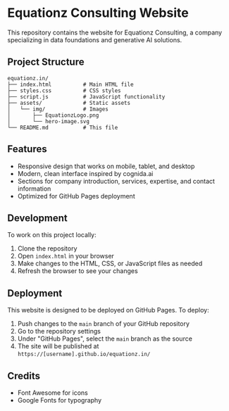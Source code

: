 # Equationz Consulting Website

This repository contains the website for Equationz Consulting, a company specializing in data foundations and generative AI solutions.

## Project Structure

```
equationz.in/
├── index.html          # Main HTML file
├── styles.css          # CSS styles
├── script.js           # JavaScript functionality
├── assets/             # Static assets
│   └── img/            # Images
│       ├── EquationzLogo.png
│       └── hero-image.svg
└── README.md           # This file
```

## Features

- Responsive design that works on mobile, tablet, and desktop
- Modern, clean interface inspired by cognida.ai
- Sections for company introduction, services, expertise, and contact information
- Optimized for GitHub Pages deployment

## Development

To work on this project locally:

1. Clone the repository
2. Open `index.html` in your browser
3. Make changes to the HTML, CSS, or JavaScript files as needed
4. Refresh the browser to see your changes

## Deployment

This website is designed to be deployed on GitHub Pages. To deploy:

1. Push changes to the `main` branch of your GitHub repository
2. Go to the repository settings
3. Under "GitHub Pages", select the `main` branch as the source
4. The site will be published at `https://[username].github.io/equationz.in/`

## Credits

- Font Awesome for icons
- Google Fonts for typography
